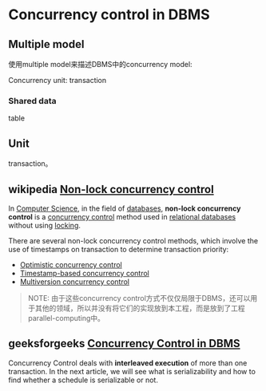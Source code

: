 # Concurrency control in DBMS



## Multiple model

使用multiple model来描述DBMS中的concurrency model:

Concurrency unit: transaction



### Shared data

table

## Unit

transaction。

## wikipedia [Non-lock concurrency control](http://en.wiki.sxisa.org/wiki/Non-lock_concurrency_control)

In [Computer Science](http://en.wiki.sxisa.org/wiki/Computer_Science), in the field of [databases](http://en.wiki.sxisa.org/wiki/Database), **non-lock concurrency control** is a [concurrency control](http://en.wiki.sxisa.org/wiki/Concurrency_control) method used in [relational databases](http://en.wiki.sxisa.org/wiki/Relational_database) without using [locking](http://en.wiki.sxisa.org/wiki/Lock_(computer_science)).

There are several non-lock concurrency control methods, which involve the use of timestamps on transaction to determine transaction priority:

- [Optimistic concurrency control](http://en.wiki.sxisa.org/wiki/Optimistic_concurrency_control)
- [Timestamp-based concurrency control](http://en.wiki.sxisa.org/wiki/Timestamp-based_concurrency_control)
- [Multiversion concurrency control](http://en.wiki.sxisa.org/wiki/Multiversion_concurrency_control)

> NOTE: 由于这些concurrency control方式不仅仅局限于DBMS，还可以用于其他的领域，所以并没有将它们的实现放到本工程，而是放到了工程parallel-computing中。



## geeksforgeeks [Concurrency Control in DBMS](https://www.geeksforgeeks.org/concurrency-control-in-dbms/)

Concurrency Control deals with **interleaved execution** of more than one transaction. In the next article, we will see what is serializability and how to find whether a schedule is serializable or not.

